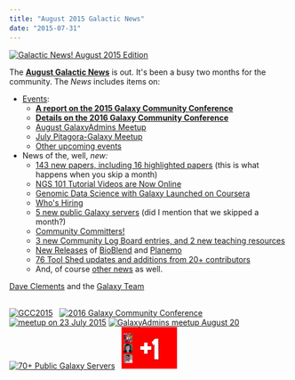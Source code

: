 ```yaml
---
title: "August 2015 Galactic News"
date: "2015-07-31"
---
```

<div class='right'>
<a href='/src/galaxy-updates/2015-08/index.md'><img src="/src/images/logos/GalaxyUpdate200.png" alt="Galactic News! August 2015 Edition" width=150 /></a>
</div>

The **[August Galactic News](/src/galaxy-updates/2015-08/index.md)** is out.  It's been a busy two months for the community.  The *News* includes items on:
* [Events](/src/galaxy-updates/2015-08/index.md#events):
  * **[A report on the 2015 Galaxy Community Conference](/src/galaxy-updates/2015-08/index.md#gcc2015-report)**
  * **[Details on the 2016 Galaxy Community Conference](/src/galaxy-updates/2015-08/index.md#gcc2016-june-25-29-2016-bloomington-indiana-united-states)**
  * [August GalaxyAdmins Meetup](/src/galaxy-updates/2015-08/index.md#august-galaxyadmins-meetup)
  * [July Pitagora-Galaxy Meetup](/src/galaxy-updates/2015-08/index.md#july-2015-pitagora-galaxy-meetup)
  * [Other upcoming events](/src/galaxy-updates/2015-08/index.md#other-events)
* News of the, well, *new:*
  * [143 new papers, including 16 highlighted papers](/src/galaxy-updates/2015-08/index.md#new-papers) (this is what happens when you skip a month)
  * [NGS 101 Tutorial Videos are Now Online](/src/galaxy-updates/2015-08/index.md#ngs-101-tutorial-videos-are-now-online)
  * [Genomic Data Science with Galaxy Launched on Coursera](/src/galaxy-updates/2015-08/index.md#genomic-data-science-with-galaxy-launched-on-coursera)
  * [Who's Hiring](/src/galaxy-updates/2015-08/index.md#whos-hiring)
  * [5 new public Galaxy servers](/src/galaxy-updates/2015-08/index.md#new-public-galaxy-servers) (did I mention that we skipped a month?)
  * [Community Committers!](/src/galaxy-updates/2015-08/index.md#community-committers)
  * [3 new Community Log Board entries, and 2 new teaching resources](/src/galaxy-updates/2015-08/index.md#galaxy-community-hubs)
  * [New Releases](/src/galaxy-updates/2015-08/index.md#releases) of [BioBlend](/src/galaxy-updates/2015-08/index.md#bioblend-060-and-061) and  [Planemo](/src/galaxy-updates/2015-08/index.md#planemo-0130-through-0132)
  * [76 Tool Shed updates and additions from 20+ contributors](/src/toolshed/contributions/2015-07/index.md)
  * And, of course [other news](/src/galaxy-updates/2015-08/index.md#other-news) as well.

[Dave Clements](/people/dave-clements/index.md) and the [Galaxy Team](/src/galaxy-team/)

<br />
<div class='center'>
<a href='/src/galaxy-updates/2015-08/index.md#gcc2015-report'><img src="/src/images/logos/GCC2015LogoWide600.png" alt="GCC2015" height="75" /></a> &nbsp;
<a href='/src/galaxy-updates/2015-08/index.md#gcc2016-june-25-29-2016-bloomington-indiana-united-states'><img src="/src/events/gcc2016/GCC2016LogoFull_big.png" alt="2016 Galaxy Community Conference" height="75" /></a>
<a href='/src/galaxy-updates/2015-08/index.md#july-2015-pitagora-galaxy-meetup'><img src="/src/images/logos/PitagoraBoXLogo.png" alt="meetup on 23 July 2015" height="75" /></a>
<a href='/src/galaxy-updates/2015-08/index.md#august-galaxyadmins-meetup'><img src="/src/images/logos/GalaxyAdmins.png" alt="GalaxyAdmins meetup August 20" height="60" /></a> &nbsp;
<a href='/src/galaxy-updates/2015-08/index.md#new-public-galaxy-servers'><img src="/src/public-galaxy-servers/70PlusSlide.png" alt="70+ Public Galaxy Servers" height="75" /></a> &nbsp;
<a href='/src/galaxy-updates/2015-08/index.md#community-committers'><img src="/src/images/CommunityCommitters1.png" alt="Community Committers" height="75" /></a>
</div>
<br />
